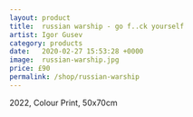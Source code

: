```yaml
---
layout: product
title:  russian warship - go f..ck yourself
artist: Igor Gusev
category: products
date:   2020-02-27 15:53:28 +0000
image:  russian-warship.jpg
price: £90
permalink: /shop/russian-warship
---
```

2022, Colour Print, 50x70cm
